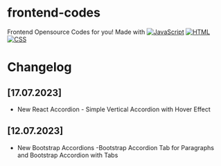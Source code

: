 # frontend-codes
Frontend Opensource Codes for you!
Made with 
[![JavaScript](https://img.shields.io/badge/JavaScript-F7DF1E?style=for-the-badge&logo=javascript&logoColor=white)](https://javascript.com) 
[![HTML](https://img.shields.io/badge/HTML-E34F26?style=for-the-badge&logo=html5&logoColor=white)](https://html.spec.whatwg.org/multipage/) 
[![CSS](https://img.shields.io/badge/CSS-1572B6?style=for-the-badge&logo=css3&logoColor=white)](https://w3.org/Style/CSS)

# Changelog

## [17.07.2023]

- New React Accordion - Simple Vertical Accordion with Hover Effect

## [12.07.2023]

- New Bootstrap Accordions -Bootstrap Accordion Tab for Paragraphs and Bootstrap Accordion with Tabs
